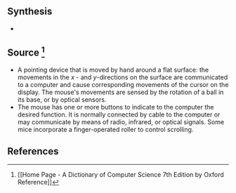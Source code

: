 ## Synthesis
- 
## Source [^1]
- A pointing device that is moved by hand around a flat surface: the movements in the $x$ - and $y$-directions on the surface are communicated to a computer and cause corresponding movements of the cursor on the display. The mouse's movements are sensed by the rotation of a ball in its base, or by optical sensors.
- The mouse has one or more buttons to indicate to the computer the desired function. It is normally connected by cable to the computer or may communicate by means of radio, infrared, or optical signals. Some mice incorporate a finger-operated roller to control scrolling.
## References

[^1]: [[Home Page - A Dictionary of Computer Science 7th Edition by Oxford Reference]]